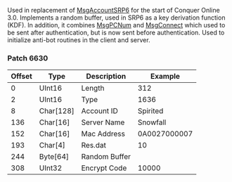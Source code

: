 Used in replacement of [MsgAccountSRP6](MsgAccount) for the start of Conquer Online 3.0. Implements a random buffer, used in SRP6 as a key derivation function (KDF). In addition, it combines [MsgPCNum](MsgPCNum) and [MsgConnect](MsgConnect) which used to be sent after authentication, but is now sent before authentication. Used to initialize anti-bot routines in the client and server. 

### Patch 6630

| Offset | Type | Description | Example |
| -------- | -------- | -------- | -------- |
| 0 | UInt16 | Length | ‭312‬ |
| 2 | UInt16 | Type | ‭1636‬ |
| 8 | Char[128] | Account ID | Spirited |
| 136 | Char[16] | Server Name | Snowfall |
| 152 | Char[16] | Mac Address | 0A0027000007 |
| 193 | Char[4] | Res.dat | 10 |
| 244 | Byte[64] | Random Buffer | |
| 308 | UInt32 | Encrypt Code | 10000 |
